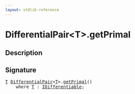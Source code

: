 ```yaml
---
layout: stdlib-reference
---
```


# DifferentialPair\<T\>\.getPrimal

## Description





## Signature 

<pre>
<a href="../types/differentialpair-0c/index#typeparam-T" class="code_type">T</a> <a href="../types/differentialpair-0c/index" class="code_type">DifferentialPair</a>&lt;<a href="../types/differentialpair-0c/index#typeparam-T" class="code_type">T</a>&gt;.<a href="getprimal-3">getPrimal</a>()
    <span class='code_keyword'>where</span> <a href="../types/differentialpair-0c/index#typeparam-T" class="code_type">T</a> : <a href="../interfaces/idifferentiable-01/index" class="code_type">IDifferentiable</a>;

</pre>

